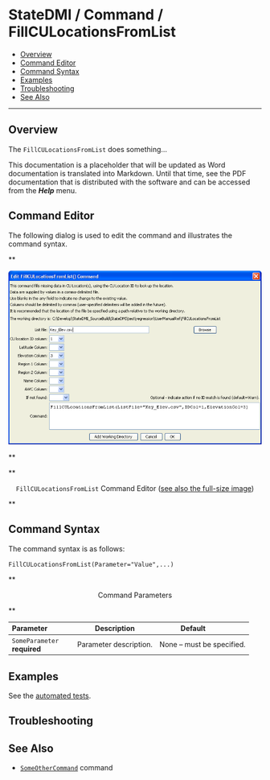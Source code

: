 # StateDMI / Command / FillCULocationsFromList #

* [Overview](#overview)
* [Command Editor](#command-editor)
* [Command Syntax](#command-syntax)
* [Examples](#examples)
* [Troubleshooting](#troubleshooting)
* [See Also](#see-also)

-------------------------

## Overview ##

The `FillCULocationsFromList` does something...

This documentation is a placeholder that will be updated as Word documentation is translated into Markdown.
Until that time, see the PDF documentation that is distributed with the software and can be accessed
from the ***Help*** menu.

## Command Editor ##

The following dialog is used to edit the command and illustrates the command syntax.

**<p style="text-align: center;">
![FillCULocationsFromList](FillCULocationsFromList.png)
</p>**

**<p style="text-align: center;">
`FillCULocationsFromList` Command Editor (<a href="../FillCULocationsFromList.png">see also the full-size image</a>)
</p>**

## Command Syntax ##

The command syntax is as follows:

```text
FillCULocationsFromList(Parameter="Value",...)
```
**<p style="text-align: center;">
Command Parameters
</p>**

| **Parameter**&nbsp;&nbsp;&nbsp;&nbsp;&nbsp;&nbsp;&nbsp;&nbsp;&nbsp;&nbsp;&nbsp;&nbsp; | **Description** | **Default**&nbsp;&nbsp;&nbsp;&nbsp;&nbsp;&nbsp;&nbsp;&nbsp;&nbsp;&nbsp; |
| --------------|-----------------|----------------- |
|`SomeParameter`<br>**required**|Parameter description.|None – must be specified.|

## Examples ##

See the [automated tests](https://github.com/OpenCDSS/cdss-app-statedmi-test/tree/master/test/regression/commands/FillCULocationsFromList).

## Troubleshooting ##

## See Also ##

* [`SomeOtherCommand`](../SomeOtherCommand/SomeOtherCommand) command
